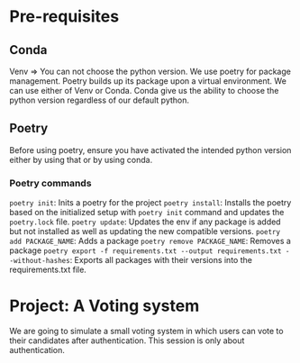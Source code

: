 # Pre-requisites
## Conda
Venv => You can not choose the python version.
We use poetry for package management. Poetry builds up its package upon a virtual environment. We can use either of Venv or Conda. Conda give us the ability to choose the python version regardless of our default python. 
## Poetry
Before using poetry, ensure you have activated the intended python version either by using that or by using conda.
### Poetry commands
`poetry init`: Inits a poetry for the project
`poetry install`: Installs the poetry based on the initialized setup with `poetry init` command and updates the `poetry.lock` file.
`poetry update`: Updates the env if any package is added but not installed as well as updating the new compatible versions. 
`poetry add PACKAGE_NAME`: Adds a package
`poetry remove PACKAGE_NAME`: Removes a package
`poetry export -f requirements.txt --output requirements.txt --without-hashes`: Exports all packages with their versions into the requirements.txt file.

# Project: A Voting system

We are going to simulate a small voting system in which users can vote to their candidates after authentication.
This session is only about authentication.
